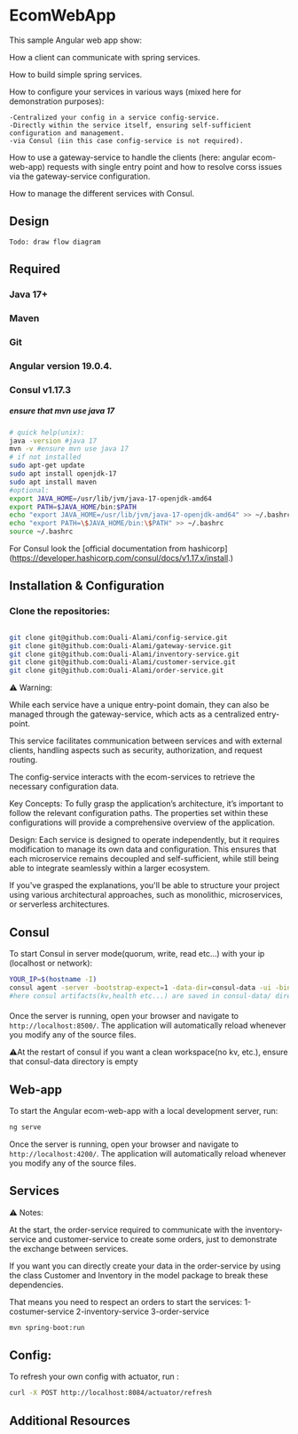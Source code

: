 # EcomWebApp

This sample Angular web app show:

How a client can communicate with spring services.

How to build simple spring services.

How to configure your services in various ways (mixed here for demonstration purposes):

    -Centralized your config in a service config-service.
    -Directly within the service itself, ensuring self-sufficient configuration and management. 
    -via Consul (iin this case config-service is not required).

How to use a gateway-service to handle the clients (here: angular ecom-web-app) requests with single entry point and how to resolve corss issues via the gateway-service configuration.

How to manage the different services with Consul.

## Design

    Todo: draw flow diagram

## Required

### **Java 17+**
### **Maven**
### **Git**
### **Angular version 19.0.4.**
### **Consul v1.17.3**


##### ensure that mvn use java 17
```bash
# quick help(unix):
java -version #java 17
mvn -v #ensure mvn use java 17
# if not installed
sudo apt-get update
sudo apt install openjdk-17
sudo apt install maven
#optional:
export JAVA_HOME=/usr/lib/jvm/java-17-openjdk-amd64
export PATH=$JAVA_HOME/bin:$PATH
echo "export JAVA_HOME=/usr/lib/jvm/java-17-openjdk-amd64" >> ~/.bashrc
echo "export PATH=\$JAVA_HOME/bin:\$PATH" >> ~/.bashrc
source ~/.bashrc
```
For Consul look the [official documentation from hashicorp] (https://developer.hashicorp.com/consul/docs/v1.17.x/install.)

## Installation & Configuration

### Clone the repositories:
```bash

git clone git@github.com:Ouali-Alami/config-service.git
git clone git@github.com:Ouali-Alami/gateway-service.git
git clone git@github.com:Ouali-Alami/inventory-service.git
git clone git@github.com:Ouali-Alami/customer-service.git
git clone git@github.com:Ouali-Alami/order-service.git
```
⚠️ Warning:

While each service have a unique entry-point domain, they can also be managed through the gateway-service, which acts as a centralized entry-point. 

This service facilitates communication between services and with external clients, handling aspects such as security, authorization, and request routing.

The config-service interacts with the ecom-services to retrieve the necessary configuration data.

Key Concepts:
To fully grasp the application’s architecture, it’s important to follow the relevant configuration paths. 
The properties set within these configurations will provide a comprehensive overview of the application.

Design:
Each service is designed to operate independently, but it requires modification to manage its own data and configuration. 
This ensures that each microservice remains decoupled and self-sufficient, while still being able to integrate seamlessly within a larger ecosystem.

If you've grasped the explanations, you'll be able to structure your project using various architectural approaches, 
such as monolithic, microservices, or serverless architectures.

## Consul

To start Consul in server mode(quorum, write, read etc...) with your ip (localhost or network):

```bash
YOUR_IP=$(hostname -I)
consul agent -server -bootstrap-expect=1 -data-dir=consul-data -ui -bind=$YOUR_IP
#here consul artifacts(kv,health etc...) are saved in consul-data/ directory feel free to change it with your path...
```
#### 
Once the server is running, open your browser and navigate to `http://localhost:8500/`. The application will automatically reload whenever you modify any of the source files.

⚠️At the restart of consul if you want a clean workspace(no kv, etc.), ensure that consul-data directory is empty

## Web-app

To start the Angular ecom-web-app with a local development server, run:

```bash
ng serve
```

Once the server is running, open your browser and navigate to `http://localhost:4200/`. The application will automatically reload whenever you modify any of the source files.

## Services 


⚠️ Notes:

At the start, the order-service required to communicate with the inventory-service and customer-service to create some orders, 
just to demonstrate the exchange between services.

If you want you can directly create your data in the order-service by using the class Customer and Inventory in the model package to break these dependencies.

That means you need to respect an orders to start the services:
1-costumer-service
2-inventory-service
3-order-service

```bash
mvn spring-boot:run
```

## Config:

To refresh your own config with actuator, run :

```bash
curl -X POST http://localhost:8084/actuator/refresh
```

## Additional Resources
